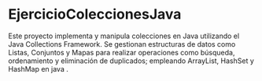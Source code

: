# EjercicioColeccionesJava
Este proyecto implementa y manipula colecciones en Java utilizando el Java Collections Framework. Se gestionan estructuras de datos como Listas, Conjuntos y Mapas para realizar operaciones como búsqueda, ordenamiento y eliminación de duplicados; empleando  ArrayList, HashSet y HashMap en java .
